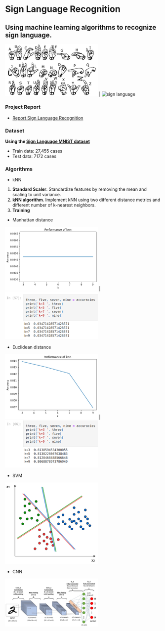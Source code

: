 # Sign Language Recognition

## Using machine learning algorithms to recognize sign language.


<img src='./datasets/archive/american_sign_language.png' alt='sign language' 
width='300' /> | <img src='./datasets/archive/amer_sign3.png' alt='sign language' width='300'/>

### Project Report
- [Report Sign Language Recognition](https://github.com/SpyridonKaperonis/SignLanguageRecognition/blob/main/Pattern_Recognition_and_Classification_Final_Project.pdf)

### Dataset

**Using the [Sign Language MNIST dataset](https://www.kaggle.com/datasets/datamunge/sign-language-mnist)**

- Train data: 27,455 cases
- Test data: 7172 cases
 
### Algorithms

- kNN
1. **Standard Scaler**. Standardize features by removing the mean and scaling to unit variance. 
2. **kNN algorithm**. Implement kNN using two different distance metrics and different number of k-nearest neighbors. 
3. **Training**

- Manhattan distance

<img src='./images/manhattanDistancegraph.png' alt='manhattan grapg' width='300' /> | 
<img src='./images/manhattanDistanceResults.png' alt='manhattan results' width='300' />

- Euclidean distance

<img src='./images/euclideanDistancegraph.png' alt='euclidean graph' width='300' /> |
<img src='./images/euclideanDistanceResults.png' alt='euclidean results' width='300' />

- SVM

<img src='./images/svmGraph.png' alt='support vector machine graph' width='300' />

- CNN

<img src='./images/cnnGraph.png' alt='convolutional neural network graph' width='300' />




